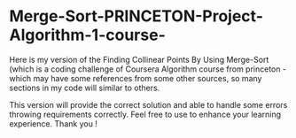 # Merge-Sort-PRINCETON-Project-Algorithm-1-course-
Here is my version of the Finding Collinear Points By Using Merge-Sort (which is a coding challenge of Coursera Algorithm course from princeton - which may have some references from some other sources, so many sections in my code will similar to others.

This version will provide the correct solution and able to handle some errors throwing requirements correctly. Feel free to use to enhance your learning experience. Thank you !
